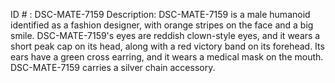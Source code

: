 ID # : DSC-MATE-7159
Description: DSC-MATE-7159 is a male humanoid identified as a fashion designer, with orange stripes on the face and a big smile. DSC-MATE-7159's eyes are reddish clown-style eyes, and it wears a short peak cap on its head, along with a red victory band on its forehead. Its ears have a green cross earring, and it wears a medical mask on the mouth. DSC-MATE-7159 carries a silver chain accessory.